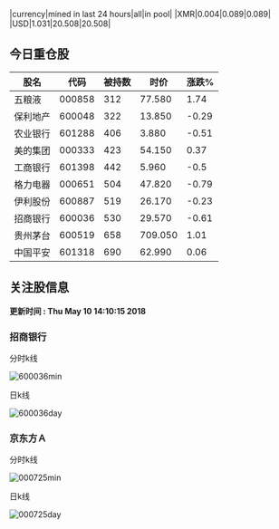 |currency|mined in last 24 hours|all|in pool|
|XMR|0.004|0.089|0.089|
|USD|1.031|20.508|20.508|

## 今日重仓股 

|股名|代码|被持数|时价|涨跌%|
|---|---|---|---|---|
|五粮液|000858|312|77.580|1.74|
|保利地产|600048|322|13.850|-0.29|
|农业银行|601288|406|3.880|-0.51|
|美的集团|000333|423|54.150|0.37|
|工商银行|601398|442|5.960|-0.5|
|格力电器|000651|504|47.820|-0.79|
|伊利股份|600887|519|26.170|-0.23|
|招商银行|600036|530|29.570|-0.61|
|贵州茅台|600519|658|709.050|1.01|
|中国平安|601318|690|62.990|0.06|

## 关注股信息
**更新时间 : Thu May 10 14:10:15 2018**
### 招商银行 
分时k线

![600036min](http://image.sinajs.cn/newchart/min/n/sh600036.gif)

日k线

![600036day](http://image.sinajs.cn/newchart/daily/n/sh600036.gif)

### 京东方Ａ 
分时k线

![000725min](http://image.sinajs.cn/newchart/min/n/sz000725.gif)

日k线

![000725day](http://image.sinajs.cn/newchart/daily/n/sz000725.gif)
